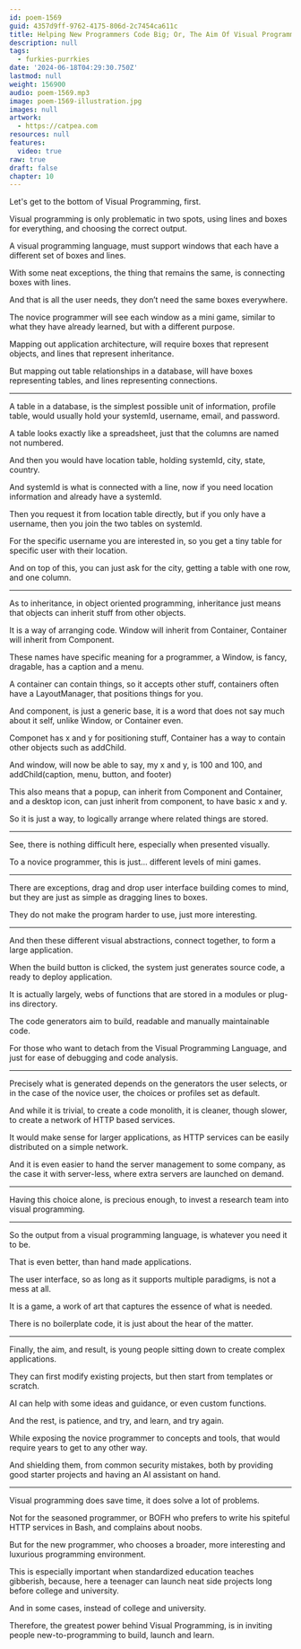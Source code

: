 ```yaml
---
id: poem-1569
guid: 4357d9ff-9762-4175-806d-2c7454ca611c
title: Helping New Programmers Code Big; Or, The Aim Of Visual Programming
description: null
tags:
  - furkies-purrkies
date: '2024-06-18T04:29:30.750Z'
lastmod: null
weight: 156900
audio: poem-1569.mp3
image: poem-1569-illustration.jpg
images: null
artwork:
  - https://catpea.com
resources: null
features:
  video: true
raw: true
draft: false
chapter: 10
---
```


Let's get to the bottom of Visual Programming,
first.

Visual programming is only problematic in two spots,
using lines and boxes for everything, and choosing the correct output.

A visual programming language,
must support windows that each have a different set of boxes and lines.

With some neat exceptions, the thing that remains the same,
is connecting boxes with lines.

And that is all the user needs,
they don’t need the same boxes everywhere.

The novice programmer will see each window as a mini game,
similar to what they have already learned, but with a different purpose.

Mapping out application architecture,
will require boxes that represent objects, and lines that represent inheritance.

But mapping out table relationships in a database,
will have boxes representing tables, and lines representing connections.

---

A table in a database, is the simplest possible unit of information,
profile table, would usually hold your systemId, username, email, and password.

A table looks exactly like a spreadsheet,
just that the columns are named not numbered.

And then you would have location table,
holding systemId, city, state, country.

And systemId is what is connected with a line,
now if you need location information and already have a systemId.

Then you request it from location table directly,
but if you only have a username, then you join the two tables on systemId.

For the specific username you are interested in,
so you get a tiny table for specific user with their location.

And on top of this, you can just ask for the city,
getting a table with one row, and one column.

---

As to inheritance, in object oriented programming,
inheritance just means that objects can inherit stuff from other objects.

It is a way of arranging code. Window will inherit from Container,
Container will inherit from Component.

These names have specific meaning for a programmer,
a Window, is fancy, dragable, has a caption and a menu.

A container can contain things, so it accepts other stuff,
containers often have a LayoutManager, that positions things for you.

And component, is just a generic base,
it is a word that does not say much about it self, unlike Window, or Container even.

Componet has x and y for positioning stuff,
Container has a way to contain other objects such as addChild.

And window, will now be able to say,
my x and y, is 100 and 100, and addChild(caption, menu, button, and footer)

This also means that a popup, can inherit from Component and Container,
and a desktop icon, can just inherit from component, to have basic x and y.

So it is just a way,
to logically arrange where related things are stored.

---

See, there is nothing difficult here,
especially when presented visually.

To a novice programmer,
this is just... different levels of mini games.

---

There are exceptions, drag and drop user interface building comes to mind,
but they are just as simple as dragging lines to boxes.

They do not make the program harder to use,
just more interesting.

---

And then these different visual abstractions,
connect together, to form a large application.

When the build button is clicked,
the system just generates source code, a ready to deploy application.

It is actually largely,
webs of functions that are stored in a modules or plug-ins directory.

The code generators aim to build,
readable and manually maintainable code.

For those who want to detach from the Visual Programming Language,
and just for ease of debugging and code analysis.

---

Precisely what is generated depends on the generators the user selects,
or in the case of the novice user, the choices or profiles set as default.

And while it is trivial, to create a code monolith,
it is cleaner, though slower, to create a network of HTTP based services.

It would make sense for larger applications,
as HTTP services can be easily distributed on a simple network.

And it is even easier to hand the server management to some company,
as the case it with server-less, where extra servers are launched on demand.

---

Having this choice alone, is precious enough,
to invest a research team into visual programming.

---

So the output from a visual programming language,
is whatever you need it to be.

That is even better,
than hand made applications.

The user interface, so as long as it supports multiple paradigms,
is not a mess at all.

It is a game,
a work of art that captures the essence of what is needed.

There is no boilerplate code,
it is just about the hear of the matter.

---

Finally, the aim, and result,
is young people sitting down to create complex applications.

They can first modify existing projects,
but then start from templates or scratch.

AI can help with some ideas and guidance,
or even custom functions.

And the rest, is patience,
and try, and learn, and try again.

While exposing the novice programmer to concepts and tools,
that would require years to get to any other way.

And shielding them, from common security mistakes,
both by providing good starter projects and having an AI assistant on hand.

---

Visual programming does save time,
it does solve a lot of problems.

Not for the seasoned programmer,
or BOFH who prefers to write his spiteful HTTP services in Bash, and complains about noobs.

But for the new programmer,
who chooses a broader, more interesting and luxurious programming environment.

This is especially important when standardized education teaches gibberish,
because, here a teenager can launch neat side projects long before college and university.

And in some cases,
instead of college and university.

Therefore, the greatest power behind Visual Programming,
is in inviting people new-to-programming to build, launch and learn.
